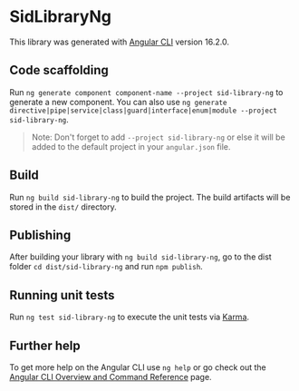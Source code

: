 # SidLibraryNg

This library was generated with [Angular CLI](https://github.com/angular/angular-cli) version 16.2.0.

## Code scaffolding

Run `ng generate component component-name --project sid-library-ng` to generate a new component. You can also use `ng generate directive|pipe|service|class|guard|interface|enum|module --project sid-library-ng`.
> Note: Don't forget to add `--project sid-library-ng` or else it will be added to the default project in your `angular.json` file. 

## Build

Run `ng build sid-library-ng` to build the project. The build artifacts will be stored in the `dist/` directory.

## Publishing

After building your library with `ng build sid-library-ng`, go to the dist folder `cd dist/sid-library-ng` and run `npm publish`.

## Running unit tests

Run `ng test sid-library-ng` to execute the unit tests via [Karma](https://karma-runner.github.io).

## Further help

To get more help on the Angular CLI use `ng help` or go check out the [Angular CLI Overview and Command Reference](https://angular.io/cli) page.
